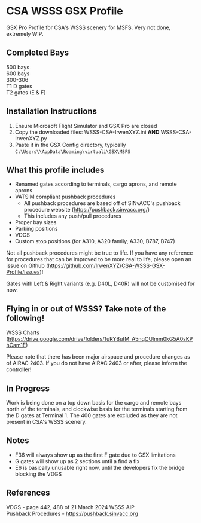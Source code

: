 # CSA WSSS GSX Profile
GSX Pro Profile for CSA's WSSS scenery for MSFS. Very not done, extremely WIP.

## Completed Bays
500 bays  
600 bays  
300-306  
T1 D gates  
T2 gates (E & F)

## Installation Instructions
1. Ensure Microsoft Flight Simulator and GSX Pro are closed
2. Copy the downloaded files: WSSS-CSA-IrwenXYZ.ini **AND** WSSS-CSA-IrwenXYZ.py
3. Paste it in the GSX Config directory, typically `C:\Users\\AppData\Roaming\virtuali\GSX\MSFS`

## What this profile includes
- Renamed gates according to terminals, cargo aprons, and remote aprons
- VATSIM compliant pushback procedures
    - All pushback procedures are based off of SINvACC's pushback procedure website (https://pushback.sinvacc.org/)
    - This includes any push/pull procedures
- Proper bay sizes
- Parking positions
- VDGS
- Custom stop positions (for A310, A320 family, A330, B787, B747)

Not all pushback procedures might be true to life. If you have any reference for procedures that can be improved to be more real to life, please open an issue on Github (https://github.com/IrwenXYZ/CSA-WSSS-GSX-Profile/issues)!

Gates with Left & Right variants (e.g. D40L, D40R) will not be customised for now.

## Flying in or out of WSSS? Take note of the following!
WSSS Charts (https://drive.google.com/drive/folders/1uRYButM_A5nqOUlmm0kG5A0sKPhCam1E)

Please note that there has been major airspace and procedure changes as of AIRAC 2403. If you do not have AIRAC 2403 or after, please inform the controller!

## In Progress
Work is being done on a top down basis for the cargo and remote bays north of the terminals, and clockwise basis for the terminals starting from the D gates at Terminal 1. The 400 gates are excluded as they are not present in CSA's WSSS scenery.

## Notes
- F36 will always show up as the first F gate due to GSX limitations
- G gates will show up as 2 sections until a find a fix
- E6 is basically unusable right now, until the developers fix the bridge blocking the VDGS

## References
VDGS - page 442, 488 of 21 March 2024 WSSS AIP  
Pushback Procedures - https://pushback.sinvacc.org
